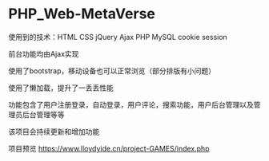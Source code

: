 # PHP_Web-MetaVerse

使用到的技术：HTML CSS jQuery Ajax PHP MySQL cookie session

前台功能均由Ajax实现

使用了bootstrap，移动设备也可以正常浏览（部分排版有小问题）

使用了懒加载，提升了一丢丢性能

功能包含了用户注册登录，自动登录，用户评论，搜索功能，用户后台管理以及管理员后台管理等等

该项目会持续更新和增加功能

项目预览 https://www.lloydyide.cn/project-GAMES/index.php
